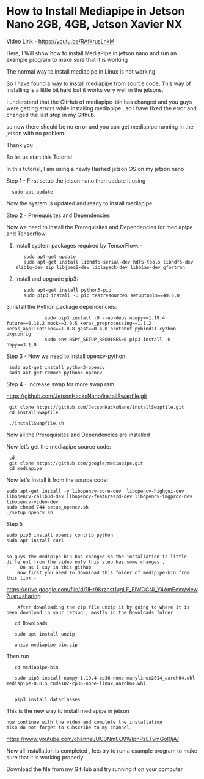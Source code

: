 # How to Install Mediapipe in Jetson Nano 2GB, 4GB, Jetson Xavier NX

Video Link - 
https://youtu.be/RAfkrusLnkM

Here, I Will show how to install MediaPipe in jetson nano and run an example program to make sure that it is working

The normal way to install mediapipe in Linux is not working 

So I have found a way to install mediapipe from source code, This way of installing is a little bit hard but it works very well in the jetsons.

I understand that the GitHub of mediapipe-bin has changed and you guys were getting errors while installing mediapipe , so I have fixed the error and changed the last step in my Github.

so now there should be no error and you can get mediapipe running in the jetson with no problem.

Thank you

So let us start this Tutorial 

In this tutorial, I am using a newly flashed jetson OS on my jetson nano

Step 1 - First setup the jetson nano then update it using - 

      sudo apt update

Now the system is updated and ready to install mediapipe

Step 2 -  Prerequisites and Dependencies

Now we need to install the Prerequisites and Dependencies for mediapipe and Tensorflow

1. Install system packages required by TensorFlow: -
      
          sudo apt-get update
          sudo apt-get install libhdf5-serial-dev hdf5-tools libhdf5-dev zlib1g-dev zip libjpeg8-dev liblapack-dev libblas-dev gfortran

2. Install and upgrade pip3:

          sudo apt-get install python3-pip
          sudo pip3 install -U pip testresources setuptools==49.6.0
      
3.Install the Python package dependencies:

                  sudo pip3 install -U --no-deps numpy==1.19.4 future==0.18.2 mock==3.0.5 keras_preprocessing==1.1.2 keras_applications==1.0.8 gast==0.4.0 protobuf pybind11 cython pkgconfig
                  sudo env H5PY_SETUP_REQUIRES=0 pip3 install -U h5py==3.1.0

Step 3 - Now we need to install opencv-python:

     sudo apt-get install python3-opencv 
     sudo apt-get remove python3-opencv 

Step 4 - Increase swap for more swap ram 

https://github.com/JetsonHacksNano/installSwapfile.git

     git clone https://github.com/JetsonHacksNano/installSwapfile.git  
     cd installSwapfile

     ./installSwapfile.sh

Now all the Prerequisites and Dependencies are installed 

Now let’s get the mediapipe source code: 

     cd
     git clone https://github.com/google/mediapipe.git
     cd mediapipe

Now let's Install it from the source code:

    sudo apt-get install -y libopencv-core-dev  libopencv-highgui-dev libopencv-calib3d-dev libopencv-features2d-dev libopencv-imgproc-dev libopencv-video-dev
    sudo chmod 744 setup_opencv.sh
    ./setup_opencv.sh

Step 5 

    sudo pip3 install opencv_contrib_python
    sudo apt install curl


    so guys the medipipe-bin has changed so the installation is little  different from the video only this step has some changes , 
         Do as I say in this github 
        Now first you need to download this folder of medipipe-bin from this link - 
        
https://drive.google.com/file/d/1lHr9Krznst1ugLF_ElWGCNi_Y4AmEexx/view?usp=sharing

        After downloading the zip file unzip it by going to where it is been download in your jetson , mostly in the Downloads folder 
        
       cd Downloads
       
       sudo apt install unzip
        
       unzip mediapipe-bin.zip

Then run 

       cd mediapipe-bin
       
       sudo pip3 install numpy-1.19.4-cp36-none-manylinux2014_aarch64.whl mediapipe-0.8.5_cuda102-cp36-none-linux_aarch64.whl


       pip3 install dataclasses

  This is the new way to install mediapipe in jetson

    now continue with the video and complete the installation 
    Also do not forget to subscribe to my channel.
    
https://www.youtube.com/channel/UC0Nm0O9WIpnPzETvmGoI0jA/

Now all installation is completed , lets try to run a example program to make sure that it is working properly 

Download the file from my GitHub and try running it on your computer 
